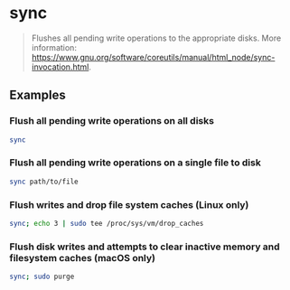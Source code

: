 # sync

> Flushes all pending write operations to the appropriate disks. More information: <https://www.gnu.org/software/coreutils/manual/html_node/sync-invocation.html>.

## Examples

### Flush all pending write operations on all disks

```bash
sync
```

### Flush all pending write operations on a single file to disk

```bash
sync path/to/file
```

### Flush writes and drop file system caches (Linux only)

```bash
sync; echo 3 | sudo tee /proc/sys/vm/drop_caches
```

### Flush disk writes and attempts to clear inactive memory and filesystem caches (macOS only)

```bash
sync; sudo purge
```
